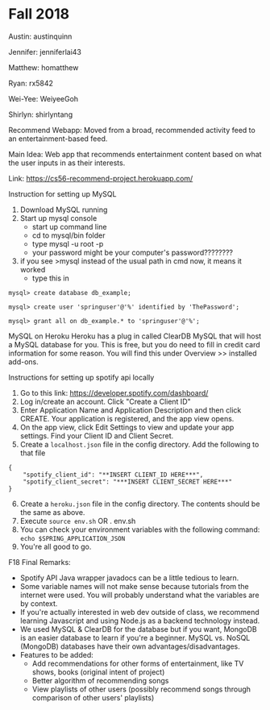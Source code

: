 # Fall 2018

Austin: austinquinn

Jennifer: jenniferlai43

Matthew: homatthew

Ryan: rx5842

Wei-Yee: WeiyeeGoh

Shirlyn: shirlyntang

Recommend Webapp: Moved from a broad, recommended activity feed to an entertainment-based feed.

Main Idea: Web app that recommends entertainment content based on what the user inputs in as their interests.

Link: https://cs56-recommend-project.herokuapp.com/

Instruction for setting up MySQL
1) Download MySQL running
2) Start up mysql console
    - start up command line
	- cd to mysql/bin folder
	- type mysql -u root -p
	- your password might be your computer's password????????
3) if you see >mysql instead of the usual path in cmd now, it means it worked
	- type this in
```	
mysql> create database db_example;

mysql> create user 'springuser'@'%' identified by 'ThePassword'; 

mysql> grant all on db_example.* to 'springuser'@'%'; 
```

MySQL on Heroku
Heroku has a plug in called ClearDB MySQL that will host a MySQL database for you. 
This is free, but you do need to fill in credit card information for some reason.
You will find this under Overview >> installed add-ons. 

Instructions for setting up spotify api locally
1) Go to this link: https://developer.spotify.com/dashboard/
2) Log in/create an account. Click "Create a Client ID"
3) Enter Application Name and Application Description and then click CREATE. Your application is registered, and the app view opens.
4) On the app view, click Edit Settings to view and update your app settings. Find your Client ID and Client Secret.
5) Create a ```localhost.json``` file in the config directory. Add the following to that file
```
{
    "spotify_client_id": "**INSERT CLIENT_ID HERE***",
    "spotify_client_secret": "***INSERT CLIENT_SECRET HERE***"
}

```
6) Create a ```heroku.json``` file in the config directory. The contents should be the same as above.
7) Execute ```source env.sh``` OR . env.sh
8) You can check your environment variables with the following command: ```echo $SPRING_APPLICATION_JSON```
9) You're all good to go.

F18 Final Remarks:
- Spotify API Java wrapper javadocs can be a little tedious to learn.
- Some variable names will not make sense because tutorials from the internet were used. You will probably understand what the variables are by context.
- If you're actually interested in web dev outside of class, we recommend learning Javascript and using Node.js as a backend technology instead.
- We used MySQL & ClearDB for the database but if you want, MongoDB is an easier database to learn if you're a beginner. MySQL vs. NoSQL (MongoDB) databases have their own advantages/disadvantages.
- Features to be added:
	- Add recommendations for other forms of entertainment, like TV shows, books (original intent of project)
	- Better algorithm of recommending songs
	- View playlists of other users (possibly recommend songs through comparison of other users' playlists)